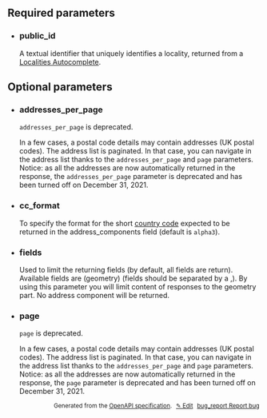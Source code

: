 <!--- This is a generated file, do not edit! -->
<!--- [START woosmap_http_parameters_localitiesdetails] -->
<h2 id="required-parameters">Required parameters</h2>

-   <h3 class="parameter-name" id="public_id">public_id</h3>

    A textual identifier that uniquely identifies a locality, returned from a [Localities Autocomplete](https://developers.woosmap.com/products/localities/autocomplete/).

<h2 id="optional-parameters">Optional parameters</h2>

-   <h3 class="parameter-name deprecated-item hide-from-toc" id="addresses_per_page">addresses_per_page</h3>

    <aside class="deprecated"><code>addresses_per_page</code> is deprecated.</aside>

    In a few cases, a postal code details may contain addresses (UK postal codes). The address list is paginated. In that case, you can navigate in the address list thanks to the `addresses_per_page` and `page` parameters. Notice: as all the addresses are now automatically returned in the response, the `addresses_per_page` parameter is deprecated and has been turned off on December 31, 2021.

-   <h3 class="parameter-name" id="cc_format">cc_format</h3>

    To specify the format for the short [country code](https://en.wikipedia.org/wiki/ISO\_3166-1) expected to be returned in the address_components field (default is `alpha3`).

-   <h3 class="parameter-name" id="fields">fields</h3>

    Used to limit the returning fields (by default, all fields are return). Available fields are (geometry) (fields should be separated by a ,). By using this parameter you will limit content of responses to the geometry part. No address component will be returned.

-   <h3 class="parameter-name deprecated-item hide-from-toc" id="page">page</h3>

    <aside class="deprecated"><code>page</code> is deprecated.</aside>

    In a few cases, a postal code details may contain addresses (UK postal codes). The address list is paginated. In that case, you can navigate in the address list thanks to the `addresses_per_page` and `page` parameters. Notice: as all the addresses are now automatically returned in the response, the `page` parameter is deprecated and has been turned off on December 31, 2021.


<p style="text-align: right; font-size: smaller;">Generated from the <a data-label="openapi-github" href="https://github.com/woosmap/openapi-specification" title="Woosmap OpenAPI Specification" class="external">OpenAPI specification</a>.
<a data-label="openapi-github-woosmap-http-parameters-localitiesdetails" data-action="edit" style="margin-left: 5px;" href="https://github.com/woosmap/openapi-specification/tree/main/specification/parameters" title="Edit on GitHub">✎ Edit</a>
<a data-label="openapi-github-woosmap-http-parameters-localitiesdetails" data-action="bug" style="margin-left: 5px;" href="https://github.com/woosmap/openapi-specification/issues/new?assignees=&labels=type%3A+bug%2C+triage+me&template=bug_report.md&title=[parameters] Bug - /localities/details" title="File bug for parameters on GitHub"><span class="material-icons">bug_report</span> Report bug</a>
</p>

<!--- [END woosmap_http_parameters_localitiesdetails] -->
